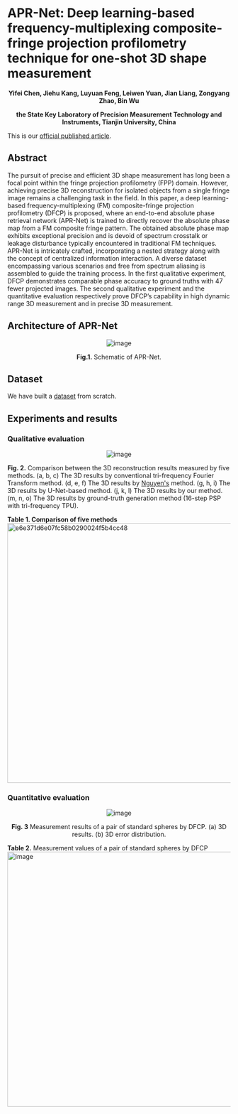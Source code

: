 # APR-Net: Deep learning-based frequency-multiplexing composite-fringe projection profilometry technique for one-shot 3D shape measurement
<div align="center">
 
**Yifei Chen, Jiehu Kang, Luyuan Feng, Leiwen Yuan, Jian Liang, Zongyang Zhao, Bin Wu**

**the State Key Laboratory of Precision Measurement Technology and Instruments, Tianjin University, China**
</div>

This is our [official published article]().

## Abstract
The pursuit of precise and efficient 3D shape measurement has long been a focal point within the fringe projection profilometry (FPP) domain. However, achieving precise 3D reconstruction for isolated objects from a single fringe image remains a challenging task in the field. In this paper, a deep learning-based frequency-multiplexing (FM) composite-fringe projection profilometry (DFCP) is proposed, where an end-to-end absolute phase retrieval network (APR-Net) is trained to directly recover the absolute phase map from a FM composite fringe pattern. The obtained absolute phase map exhibits exceptional precision and is devoid of spectrum crosstalk or leakage disturbance typically encountered in traditional FM techniques. APR-Net is intricately crafted, incorporating a nested strategy along with the concept of centralized information interaction. A diverse dataset encompassing various scenarios and free from spectrum aliasing is assembled to guide the training process. In the first qualitative experiment, DFCP demonstrates comparable phase accuracy to ground truths with 47 fewer projected images. The second qualitative experiment and the quantitative evaluation respectively prove DFCP’s capability in high dynamic range 3D measurement and in precise 3D measurement.

## Architecture of APR-Net
<div align="center">
 
![image](https://github.com/Feibao77/APR-Net---AbsolutePhaseRetrievalNet/assets/117697608/59141cb3-2b73-4161-a73c-8692bc1e3d5c)

**Fig.1.** Schematic of APR-Net.

</div>

## Dataset
We have built a [dataset](https://drive.google.com/file/d/1G_cBiRRJErjvl2iE-Ga8_T3IouuziJPH/view?usp=drive_link) from scratch.

## Experiments and results
### Qualitative evaluation

<div align="center">
 
![image](https://github.com/Feibao77/APR-Net---AbsolutePhaseRetrievalNet/assets/117697608/d83ead7b-6160-49fc-9b20-c6525d8821cd)

</div>

**Fig. 2.** Comparison between the 3D reconstruction results measured by five methods. (a, b, c) The 3D results by conventional tri-frequency Fourier Transform method. (d, e, f) The 3D results by [Nguyen's](https://www.sciencedirect.com/science/article/pii/S0263224121015281) method. (g, h, i) The 3D results by U-Net-based method. (j, k, l) The 3D results by our method. (m, n, o) The 3D results by ground-truth generation method (16-step PSP with tri-frequency TPU). 


 
**Table 1. Comparison of five methods**
<img width="585" alt="e6e371d6e07fc58b0290024f5b4cc48" src="https://github.com/Feibao77/APR-Net---AbsolutePhaseRetrievalNet/assets/117697608/a457caa0-f7e7-4caf-a46a-3b4798658148">


### Quantitative evaluation

<div align="center">
 
![image](https://github.com/Feibao77/APR-Net---AbsolutePhaseRetrievalNet/assets/117697608/95018939-df1c-4815-85c3-36dd41ccff31)

**Fig. 3** Measurement results of a pair of standard spheres by DFCP. (a) 3D results. (b) 3D error distribution.

</div>






**Table 2.** Measurement values of a pair of standard spheres by DFCP
<img width="574" alt="image" src="https://github.com/Feibao77/APR-Net---AbsolutePhaseRetrievalNet/assets/117697608/e52cc922-fb16-467f-a6ba-524fed5bbe89">


